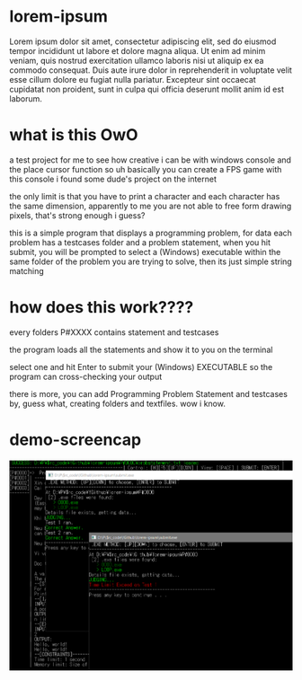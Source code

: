 # lorem-ipsum
Lorem ipsum dolor sit amet, consectetur adipiscing elit, sed do eiusmod tempor incididunt ut labore et dolore magna aliqua. Ut enim ad minim veniam, quis nostrud exercitation ullamco laboris nisi ut aliquip ex ea commodo consequat. Duis aute irure dolor in reprehenderit in voluptate velit esse cillum dolore eu fugiat nulla pariatur. Excepteur sint occaecat cupidatat non proident, sunt in culpa qui officia deserunt mollit anim id est laborum.


# what is this OwO
a test project for me to see how creative i can be with windows console and the place cursor function
so uh basically you can create a FPS game with this console i found some dude's project on the internet

the only limit is that you have to print a character and each character has the same dimension, apparently to me you are not able to free form drawing pixels, that's strong enough i guess?


this is a simple program that displays a programming problem, for data each problem has a testcases folder and a problem statement, when you hit submit, you will be prompted to select a (Windows) executable within the same folder of the problem you are trying to solve, then its just simple string matching

# how does this work????
every folders P#XXXX contains statement and testcases

the program loads all the statements and show it to you on the terminal

select one and hit Enter to submit your (Windows) EXECUTABLE so the program can cross-checking your output

there is more, you can add Programming Problem Statement and testcases by, guess what, creating folders and textfiles. wow i know.

# demo-screencap
![alt text](https://github.com/nvatuan/lorem-ipsum/blob/master/project-demo-cap.png?raw=true)
